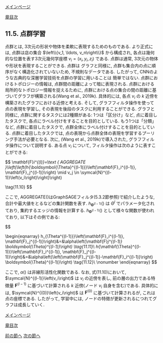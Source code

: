 [メインページ](../../index.markdown)

[章目次](./chap11.md)
## 11.5. 点群学習

点群とは, 3次元の形状や物体を柔軟に表現するためのものである. より正式には, 点群は店の集合 $\left\\{v_1, \ldots, v_n\right\\}$ から構成され, 各点は幾何的な位置を表す3次元幾何学座標 $v_i=\left(x_i, y_i, z_i\right)$ である. 点群は通常, 3次元の物体や形状を表現することができる. 点群は グラフと同様に, 点群も集合内の点に順序がなく構造化されていないため, 不規則なデータである. したがって, CNNのような古典的な深層学習技術を点群の学習に用いることは 簡単ではない. 点群におけるトポロジーの情報は, 点群間の距離によって暗に表現される. 点群における局所的なトポロジー情報を捉えるために, 点群における点の集合の間の距離に基づいてグラフが構築される(Wang et al., 2019k). 具体的には, 各点 $v_i$ の $k$ 近傍を構築されたグラフにおける近傍と考える. そして, グラフフィルタ操作を使って点の表現を学習し, その表現を後段のタスクに利用することができる. グラフと同様に, 点群に関するタスクには2種類がある: 1つは「区分け」など, 点に着目したタスクで, 各点にラベル付けをすることを目的としている. もう1つは「分類」など, 点群に着目したタスクで, 点群全体にラベル付けすることを目的としている. 点群に着目したタスクでは, 点の表現から点群全体の表現を学習するプーリング手法が必要となる. 次に, (Wang et al., 2019k)で導入された, グラフフィルタ操作について説明する. ある点 $v_i$ について, フィルタ操作は次のように表すことができる:

 $$
 \mathbf{F}_i^{(l)}=\text { AGGREGATE }\left(\left\{h_{\boldsymbol{\Theta}^{(l-1)}}\left(\mathbf{F}_i^{(l-1)}, \mathbf{F}_j^{(l-1)}\right) \mid v_j \in \symcal{N}^{(l-1)}\left(v_i\right)\right\}\right)
    
\tag{11.10} $$
 

ここで, AGGREGATE()はGraphSAGEフィルタ(5.3.2節参照)で紹介したような, 合計や最大値をとるなどの集計関数を表す.  $h_{\boldsymbol{\Theta}^{(l-1)}}()$ は $\Theta^{l}$ でパラメータ化されており, 集約するエッジの情報を計算する.  $h_{\boldsymbol{\Theta}^{(l-1)}}()$ として様々な関数が使われており, 以下はその例である:

  

$$

\begin{eqnarray}
    h_{\Theta^{(l-1)}}\left(\mathbf{F}_i^{(l-1)}, \mathbf{F}_j^{(l-1)}\right)&=&\alpha\left(\mathbf{F}_j^{(l-1)} \boldsymbol{\Theta}^{(l-1)}\right) 
\tag{11.11}\\ h_{\mathbf{\Theta}^{(l-1)}}\left(\mathbf{F}_i^{(l-1)}, \mathbf{F}_j^{(l-1)}\right)&=&\alpha\left(\left(\mathbf{F}_j^{(l-1)}-\mathbf{F}_i^{(l-1)}\right) \boldsymbol{\Theta}^{(l-1)}\right) 
\tag{11.12}\\ \nonumber
\end{eqnarray}
$$

  

ここで,  $\alpha()$ は非線形活性化関数である. なお, 式(11.10)において,  $\symcal{N}^{(l-1)}\left(v_i\right)$ は $v_i$ の近傍を表し, 前の層の出力である特徴量 $\mathbf{F}^{(l-1)}$ に基づいて計算される $k$ 近傍(ノード $v_i$ 自身を含む)である. 具体的には,  $\symcal{N}^{(0)}\left(v_i\right)$ は $\mathbf{F}^{(0)}$ に基づいて計算されるが, これは点の座標である. したがって, 学習中には, ノードの特徴が更新されるにつれてグラフは成長していく.


[メインページ](../../index.markdown)

[章目次](./chap11.md)

[前の節へ](./subsection_04.md) [次の節へ](./subsection_06.md)


